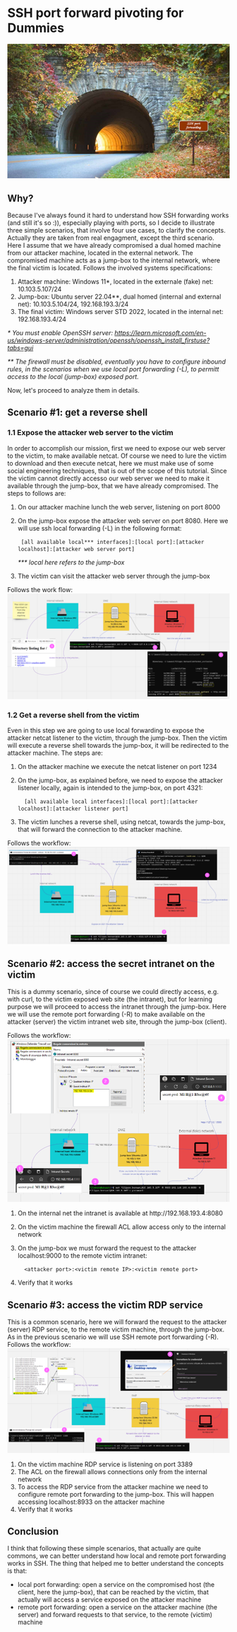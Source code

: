 # SSH port forward pivoting for Dummies
![SSH Tunnel](banner.png)

## Why?
Because I've always found it hard to understand how SSH forwarding works (and still it's so :)), especially playing with ports, so I decide to illustrate three simple scenarios, that involve four use cases, to clarify the concepts. Actually they are taken from real engagment, except the third scenario. Here I assume that we have already compromised a dual homed machine from our attacker machine, located in the external network. The compromised machine acts as a jump-box to the internal network, where the final victim is located. Follows the involved systems specifications:
1. Attacker machine: Windows 11*, located in the externale (fake) net: 10.103.5.107/24
1. Jump-box: Ubuntu server 22.04**, dual homed (internal and external net): 10.103.5.104/24, 192.168.193.3/24
1. The final victim: Windows server STD 2022, located in the internal net: 192.168.193.4/24

<i>* You must enable OpenSSH server: https://learn.microsoft.com/en-us/windows-server/administration/openssh/openssh_install_firstuse?tabs=gui

** The firewall must be disabled, eventually you have to configure inbound rules, in the scenarios when we use local port forwarding (-L), to permitt access to the local (jump-box) exposed port.</i>

Now, let's proceed to analyze them in details.

## Scenario #1: get a reverse shell
### 1.1 Expose the attacker web server to the victim
In order to accomplish our mission, first we need to expose our web server to the victim, to make available netcat. Of course we need to lure the victim to download and then execute netcat, here we must make use of some social engineering techniques, that is out of the scope of this tutorial.
Since the victim cannot directly accesso our web server we need to make it available through the jump-box, that we have already compromised. The steps to follows are:

1. On our attacker machine lunch the web server, listening on port 8000
2. On the jump-box expose the attacker web server on port 8080. Here we will use ssh local forwarding (-L) in the following format: 

        [all available local*** interfaces]:[local port]:[attacker localhost]:[attacker web server port]
    <i>*** local here refers to the jump-box</i>

3. The victim can visit the attacker web server through the jump-box

Follows the work flow:
![SSH Tunnel](uc01.png)

### 1.2 Get a reverse shell from the victim
Even in this step we are going to use local forwarding to expose the attacker netcat listener to the victim, through the jump-box. Then the victim will execute a reverse shell towards the jump-box, it will be redirected to the attacker machine. The steps are:

1. On the attacker machine we execute the netcat listener on port 1234
2. On the jump-box, as explained before, we need to expose the attacker listener locally, again is intended to the jump-box, on port 4321:

         [all available local interfaces]:[local port]:[attacker localhost]:[attacker listener port]
3. The victim lunches a reverse shell, using netcat, towards the jump-box, that will forward the connection to the attacker machine.

Follows the workflow:
![SSH Tunnel](uc02.png)

## Scenario #2: access the secret intranet on the victim
This is a dummy scenario, since of course we could directly access, e.g. with curl, to the victim exposed web site (the intranet), but for learning purpose we will proceed to access the intranet through the jump-box. Here we will use the remote port forwarding (-R) to make available on the attacker (server) the victim intranet web site, through the jump-box (client). 

Follows the workflow:
![SSH Tunnel](uc03.png) 

1. On the internal net the intranet is available at ht<span>tp://192.168.193.4:8080</span> 
2. On the victim machine the firewall ACL allow access only to the internal network
3. On the jump-box we must forward the request to the attacker localhost:9000 to the remote victim intranet:

         <attacker port>:<victim remote IP>:<victim remote port>

4. Verify that it works

## Scenario #3: access the victim RDP service
This is a common  scenario, here we will forward the request to the attacker (server) RDP service, to the remote victim machine, through the jump-box. As in the previous scenario we will use SSH remote port forwarding (-R). Follows the workflow:
![SSH Tunnel](uc04.png)

1. On the victim machine RDP service is listening on port 3389
2. The ACL on the firewall allows connections only from the internal network
3. To access the RDP service from the attacker machine we need to configure remote port forwarding to the jump-box. This will happen accessing localhost:8933 on the attacker machine
4. Verify that it works

## Conclusion
I think that following these simple scenarios, that actually are quite commons, we can better understand how local and remote port forwarding works in SSH. The thing that helped me to better understand the concepts is that:

* local port forwarding: open a service on the compromised host (the client, here the jump-box), that can be reached by the victim, that actually will access a service exposed on the attacker machine
* remote port forwarding: open a service on the attacker machine (the server) and forward requests to that service, to the remote (victim) machine
